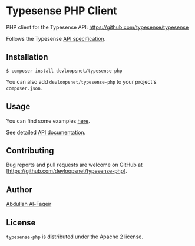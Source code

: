 # Typesense PHP Client

PHP client for the Typesense API: https://github.com/typesense/typesense

Follows the Typesense [API specification](https://github.com/typesense/typesense-api-spec).

## Installation

```
$ composer install devloopsnet/typesense-php
```

You can also add `devloopsnet/typesense-php` to your project's `composer.json`.

## Usage

You can find some examples [here](https://github.com/devloopsnet/typesense-php/blob/master/examples/collection_operations.php).

See detailed [API documentation](https://typesense.org/api).

## Contributing

Bug reports and pull requests are welcome on GitHub at [https://github.com/devloopsnet/typesense-php].

## Author

[Abdullah Al-Faqeir](https://github.org/abdullahfaqeir)

## License

`typesense-php` is distributed under the Apache 2 license.


